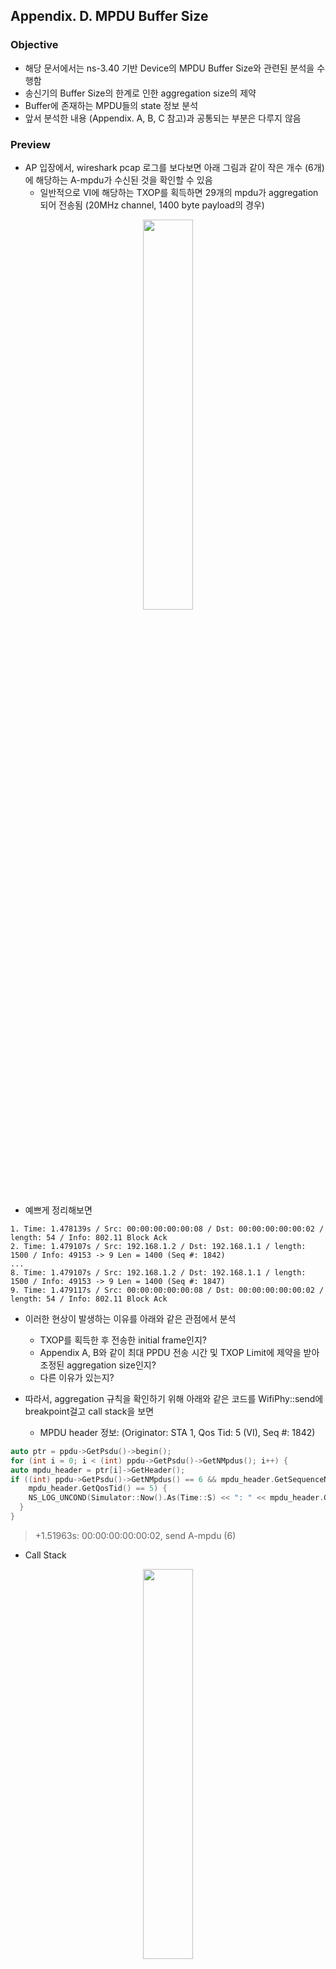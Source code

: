 ## Appendix. D. MPDU Buffer Size

### Objective
* 해당 문서에서는 ns-3.40 기반 Device의 MPDU Buffer Size와 관련된 분석을 수행함
* 송신기의 Buffer Size의 한계로 인한 aggregation size의 제약
* Buffer에 존재하는 MPDU들의 state 정보 분석
* 앞서 분석한 내용 (Appendix. A, B, C 참고)과 공통되는 부분은 다루지 않음

### Preview
* AP 입장에서, wireshark pcap 로그를 보다보면 아래 그림과 같이 작은 개수 (6개)에 해당하는 A-mpdu가 수신된 것을 확인할 수 있음
  * 일반적으로 VI에 해당하는 TXOP를 획득하면 29개의 mpdu가 aggregation되어 전송됨 (20MHz channel, 1400 byte payload의 경우)

<p align="center">  
  <img src="https://github.com/user-attachments/assets/07ae55a8-bbc6-443d-990c-16b1ddbe42f8" width="40%">  
</p>

* 예쁘게 정리해보면
```
1. Time: 1.478139s / Src: 00:00:00:00:00:08 / Dst: 00:00:00:00:00:02 / length: 54 / Info: 802.11 Block Ack
2. Time: 1.479107s / Src: 192.168.1.2 / Dst: 192.168.1.1 / length: 1500 / Info: 49153 -> 9 Len = 1400 (Seq #: 1842)
...
8. Time: 1.479107s / Src: 192.168.1.2 / Dst: 192.168.1.1 / length: 1500 / Info: 49153 -> 9 Len = 1400 (Seq #: 1847)
9. Time: 1.479117s / Src: 00:00:00:00:00:08 / Dst: 00:00:00:00:00:02 / length: 54 / Info: 802.11 Block Ack
```
* 이러한 현상이 발생하는 이유를 아래와 같은 관점에서 분석
  * TXOP를 획득한 후 전송한 initial frame인지?
  * Appendix A, B와 같이 최대 PPDU 전송 시간 및 TXOP Limit에 제약을 받아 조정된 aggregation size인지?
  * 다른 이유가 있는지?

* 따라서, aggregation 규칙을 확인하기 위해 아래와 같은 코드를 WifiPhy::send에 breakpoint걸고 call stack을 보면
  * MPDU header 정보: (Originator: STA 1, Qos Tid: 5 (VI), Seq #: 1842)
```c
auto ptr = ppdu->GetPsdu()->begin();
for (int i = 0; i < (int) ppdu->GetPsdu()->GetNMpdus(); i++) {
auto mpdu_header = ptr[i]->GetHeader();
if ((int) ppdu->GetPsdu()->GetNMpdus() == 6 && mpdu_header.GetSequenceNumber() == 1842 &&
    mpdu_header.GetQosTid() == 5) {
    NS_LOG_UNCOND(Simulator::Now().As(Time::S) << ": " << mpdu_header.GetAddr2() << ", send A-mpdu (6)");
  }
}
```
> +1.51963s: 00:00:00:00:00:02, send A-mpdu (6)

* Call Stack
<p align="center">  
  <img src="https://github.com/user-attachments/assets/e205ede2-eaef-447c-9851-3fc39b9837ff" width="40%">  
</p>

* 다른 점은 없다, Aggregation 제약 조건만 확인해보자

### 1. ns3::HtFrameExchangeManager::SendDataFrame
```c
bool
HtFrameExchangeManager::SendDataFrame(Ptr<WifiMpdu> peekedItem,
                                      Time availableTime,
                                      bool initialFrame)
{
    NS_ASSERT(peekedItem && peekedItem->GetHeader().IsQosData() &&
              !peekedItem->GetHeader().GetAddr1().IsBroadcast() && !peekedItem->IsFragment());
    NS_LOG_FUNCTION(this << *peekedItem << availableTime << initialFrame);

    /* 추가 */
    if(peekedItem->GetHeader().GetSequenceNumber() == 1842 && peekedItem->GetHeader().GetQosTid() == 5){
        NS_LOG_UNCOND(Simulator::Now().As(Time::S) << ": BP");
    }
    /* 추가 */

    Ptr<QosTxop> edca = m_mac->GetQosTxop(peekedItem->GetHeader().GetQosTid());
    WifiTxParameters txParams;
    txParams.m_txVector =
        GetWifiRemoteStationManager()->GetDataTxVector(peekedItem->GetHeader(), m_allowedWidth);
    Ptr<WifiMpdu> mpdu =
        edca->GetNextMpdu(m_linkId, peekedItem, txParams, availableTime, initialFrame);

    if (!mpdu)
    {
        NS_LOG_DEBUG("Not enough time to transmit a frame");
        return false;
    }

    // try A-MPDU aggregation
    std::vector<Ptr<WifiMpdu>> mpduList =
        m_mpduAggregator->GetNextAmpdu(mpdu, txParams, availableTime);
    NS_ASSERT(txParams.m_acknowledgment);

    if (mpduList.size() > 1)
    {
        // A-MPDU aggregation succeeded
        SendPsduWithProtection(Create<WifiPsdu>(std::move(mpduList)), txParams); // STEP INTO
    }
    else if (txParams.m_acknowledgment->method == WifiAcknowledgment::BAR_BLOCK_ACK)
    {
        // a QoS data frame using the Block Ack policy can be followed by a BlockAckReq
        // frame and a BlockAck frame. Such a sequence is handled by the HT FEM
        SendPsduWithProtection(Create<WifiPsdu>(mpdu, false), txParams);
    }
    else
    {
        // transmission can be handled by the base FEM
        SendMpduWithProtection(mpdu, txParams);
    }

    return true;
}
```
* Aggregation rule 및 mpdu list 확인을 위해 추가 코드 삽입
* 해당 시점에서 breakpoint걸고, 아래와 같은 variable 값을 보면
  * availableTime: 4096000 
  * initialFrame: True
* 즉, TXOP를 획득하고 전송하는 첫 번째 frame이라는 뜻임 (여기서 의문점이 들어야됨)
  * VI에 해당하는 MPDU는 최대 PPDU 전송시간에 제약을 받을 수 없음
    * 애초에 TXOP Limit에 제약을 먼저 받음 (payload size가 동일하므로, 제약을 받으려면 BE와 같이 최소 39개는 aggregation 되어야 함)
  * 근데, TXOP limit에 제약을 받으려면 30개의 MPDU가 aggregation 되어야함 (일반적으로 29개에 해당하는 MPDU가 aggregation되어 전송되므로)
  * 그럼 남은 조건 딱 하나 있음 (window size)
* 서브루틴 진입 두가자~ -> 1.1. MpduAggregator::GetNextAmpdu 참고

### 1.1. MpduAggregator::GetNextAmpdu (⭐ 중요도 상)
```c
std::vector<Ptr<WifiMpdu>>
MpduAggregator::GetNextAmpdu(Ptr<WifiMpdu> mpdu,
                             WifiTxParameters& txParams,
                             Time availableTime) const
{
    NS_LOG_FUNCTION(this << *mpdu << &txParams << availableTime);

    std::vector<Ptr<WifiMpdu>> mpduList;

    Mac48Address recipient = mpdu->GetHeader().GetAddr1();
    NS_ASSERT(mpdu->GetHeader().IsQosData() && !recipient.IsBroadcast());
    uint8_t tid = mpdu->GetHeader().GetQosTid();
    auto origRecipient = mpdu->GetOriginal()->GetHeader().GetAddr1();

    Ptr<QosTxop> qosTxop = m_mac->GetQosTxop(tid);
    NS_ASSERT(qosTxop);

    // Have to make sure that the block ack agreement is established and A-MPDU is enabled
    if (m_mac->GetBaAgreementEstablishedAsOriginator(recipient, tid) &&
        GetMaxAmpduSize(recipient, tid, txParams.m_txVector.GetModulationClass()) > 0)
    {
        /* here is performed MPDU aggregation */
        Ptr<WifiMpdu> nextMpdu = mpdu;

        while (nextMpdu)
        {
            // if we are here, nextMpdu can be aggregated to the A-MPDU.
            NS_LOG_DEBUG("Adding packet with sequence number "
                         << nextMpdu->GetHeader().GetSequenceNumber()
                         << " to A-MPDU, packet size = " << nextMpdu->GetSize()
                         << ", A-MPDU size = " << txParams.GetSize(recipient));

            mpduList.push_back(nextMpdu);

            // If allowed by the BA agreement, get the next MPDU
            auto peekedMpdu =
                qosTxop->PeekNextMpdu(m_linkId, tid, origRecipient, nextMpdu->GetOriginal()); // 여기 중요!!
            nextMpdu = nullptr;

            if (peekedMpdu)
            {
                // PeekNextMpdu() does not return an MPDU that is beyond the transmit window
                NS_ASSERT(IsInWindow(peekedMpdu->GetHeader().GetSequenceNumber(),
                                     qosTxop->GetBaStartingSequence(origRecipient, tid),
                                     qosTxop->GetBaBufferSize(origRecipient, tid)));

                peekedMpdu = m_htFem->CreateAliasIfNeeded(peekedMpdu);
                // get the next MPDU to aggregate, provided that the constraints on size
                // and duration limit are met. Note that the returned MPDU differs from
                // the peeked MPDU if A-MSDU aggregation is enabled.
                NS_LOG_DEBUG("Trying to aggregate another MPDU");

                /* 추가 */
                if(peekedMpdu->GetHeader().GetSequenceNumber() == 1847 && peekedMpdu->GetHeader().GetQosTid() == 5){
                    NS_LOG_UNCOND("BP");
                }
                /* 추가 */

                nextMpdu =
                    qosTxop->GetNextMpdu(m_linkId, peekedMpdu, txParams, availableTime, false);
            }
        }
        if (mpduList.size() == 1)
        {
            // return an empty vector if it was not possible to aggregate at least two MPDUs
            mpduList.clear();
        }
    }

    return mpduList;
}
```
* Seq # 1842 ~ 1847까지 aggregation 되므로 추가 코드를 통해 BP 새로 걸어줌
* 기존 (Appendix A, B)에는 nextMpdu가 nullptr가 되어 MAC Queue 순회 loop를 벗어났는데, 조건이 조금 다름
  * nextMpdu <= peekedMpdu (seq #: 1847) 할당하고
  * mpduList.push_back(nextMpdu)로 (seq #: 1847) mpdu insert하는 것 까지는 동일
  * 이후 peekedMpdu를 통해 mpdu (seq #: 1848)을 가져오는 과정에서 nullptr이 할당됨
  * 따라서, nextMpdu가 nullptr이 되고 자연스럽게 MAC Queue 순회 loop 탈출하는 방식임
  * 결론적으로 PeekNextMpdu 동작 과정 분석이 필요함 -> 1.1.1. QosTxop::PeekNextMpdu 참고
* 이후 mpduList return하면서 STEP OUT
 
### 1.1.1 QosTxop::PeekNextMpdu (⭐ 중요도 상, 조건문이 되게 많으므로 어디에 걸리는 잘 봐야함)
```c
Ptr<WifiMpdu>
QosTxop::PeekNextMpdu(uint8_t linkId, uint8_t tid, Mac48Address recipient, Ptr<const WifiMpdu> mpdu)
{
    NS_LOG_FUNCTION(this << +linkId << +tid << recipient << mpdu);

    // lambda to peek the next frame
    auto peek = [this, &linkId, &tid, &recipient, &mpdu]() -> Ptr<WifiMpdu> {
        if (tid == 8 && recipient.IsBroadcast()) // undefined TID and recipient
        {
            return m_queue->PeekFirstAvailable(linkId, mpdu);
        }
        WifiContainerQueueId queueId(WIFI_QOSDATA_QUEUE, WIFI_UNICAST, recipient, tid);
        if (auto mask = m_mac->GetMacQueueScheduler()->GetQueueLinkMask(m_ac, queueId, linkId);
            !mask || mask->none())
        {
            return m_queue->PeekByQueueId(queueId, mpdu);
        }
        return nullptr;
    };

    auto item = peek();
    // remove old packets (must be retransmissions or in flight, otherwise they did
    // not get a sequence number assigned)
    while (item && !item->IsFragment())
    {
        if (item->GetHeader().IsCtl())
        {
            NS_LOG_DEBUG("Skipping control frame: " << *item);
            mpdu = item;
            item = peek();
            continue;
        }

        if (item->HasSeqNoAssigned() && IsQosOldPacket(item))
        {
            NS_LOG_DEBUG("Removing an old packet from EDCA queue: " << *item);
            if (!m_droppedMpduCallback.IsNull())
            {
                m_droppedMpduCallback(WIFI_MAC_DROP_QOS_OLD_PACKET, item);
            }
            mpdu = item;
            item = peek();
            m_queue->Remove(mpdu);
            continue;
        }

        if (auto linkIds = item->GetInFlightLinkIds(); !linkIds.empty()) // MPDU is in-flight
        {
            // if the MPDU is not already in-flight on the link for which we are requesting an
            // MPDU and the number of links on which the MPDU is in-flight is less than the
            // maximum number, then we can transmit this MPDU
            if (linkIds.count(linkId) == 0 && linkIds.size() < m_nMaxInflights)
            {
                break;
            }

            // if no BA agreement, we cannot have multiple MPDUs in-flight
            if (item->GetHeader().IsQosData() &&
                !m_mac->GetBaAgreementEstablishedAsOriginator(item->GetHeader().GetAddr1(),
                                                              item->GetHeader().GetQosTid()))
            {
                NS_LOG_DEBUG("No BA agreement and an MPDU is already in-flight");
                return nullptr;
            }

            NS_LOG_DEBUG("Skipping in flight MPDU: " << *item);
            mpdu = item;
            item = peek();
            continue;
        }

        if (item->GetHeader().HasData() &&
            !m_mac->CanForwardPacketsTo(item->GetHeader().GetAddr1()))
        {
            NS_LOG_DEBUG("Skipping frame that cannot be forwarded: " << *item);
            mpdu = item;
            item = peek();
            continue;
        }
        break;
    }

    if (!item)
    {
        return nullptr;
    }

    WifiMacHeader& hdr = item->GetHeader();

    // peek the next sequence number and check if it is within the transmit window
    // in case of QoS data frame
    uint16_t sequence = item->HasSeqNoAssigned() ? hdr.GetSequenceNumber()
                                                 : m_txMiddle->PeekNextSequenceNumberFor(&hdr);
    if (hdr.IsQosData())
    {
        Mac48Address recipient = hdr.GetAddr1();
        uint8_t tid = hdr.GetQosTid();

        if (m_mac->GetBaAgreementEstablishedAsOriginator(recipient, tid) && // 여기 중요!!
            !IsInWindow(sequence,
                        GetBaStartingSequence(recipient, tid),
                        GetBaBufferSize(recipient, tid)))
        {
            NS_LOG_DEBUG("Packet beyond the end of the current transmit window");
            return nullptr;
        }
    }

    // Assign a sequence number if this is not a fragment nor it already has one assigned
    if (!item->IsFragment() && !item->HasSeqNoAssigned())
    {
        hdr.SetSequenceNumber(sequence);
    }
    NS_LOG_DEBUG("Packet peeked from EDCA queue: " << *item);
    return item;
}
```
* auto item = peek(); <- 코드 상단 부분에 정의되어 있는 lambda 함수를 통해 mpdu를 검색 후 할당받으며 아래와 같은 특징이 존재함
  * 특징 1: 인자 값으로 받은 mpdu (seq #: 1847)과 같은 QueueId를 가지고 있는 Queue에 접근함
  * 특징 2: 검색후 할당받은 item (mpdu)은 seq #가 할당되지 않은 상태임!!
* 향후 할당받은 item이 유효한 mpdu가 될 때까지 while loop를 순회함
  * 여기서, 유효한 mpdu라는 건 아래 조건들을 만족하지 않는 mpdu를 의미함
    * 조건 1: 재전송이 필요한 mpdu인 경우
    * 조건 2: 이미 전송중인 mpdu인 경우
    * 조건 3: seq#가 할당되어 있으며, 오래된 mpdu인 경우
      * 여기서 오래 되었다의 의미 -> 수신기 (recipient)가 기대하는 mpdu의 seq# 보다 작은 경우
    * 조건 4: 모종의 이유로 전송할 수 없는 mpdu인 경우
      * ~~모종의 이유를 찾아보려고 했는데 virtual method라 implementation 위치를 모르겠음~~ (찾음, AP와 STA이 association되어 있지 않은 경우)
* 이후 seq # (1848)를 local variable에 임시 할당
* (⭐ 중요) IsInWindow function을 호출하는데 이때 넘기는 인자 값은 아래와 같음
  * sequence = 이전에 임시 할당한 wlan seq # 즉, 1848
  * GetBaStartingSeqeuence(recipient, tid) = 수신기 (recipient)의 특정 AC에 해당하는 MAC Queue의 시작 seq # (1784)
  * GetBaBufferSize(recipient, tid)) = 수신기 (recipient)의 특정 AC에 해당하는 MPDU Buffer Size (64)
  * return 값이 false이므로, nullptr 반환 -> 1.1.1.1. ns3::WifiUtils::IsInWindow 참고

### 1.1.1.1. ns3::WifiUtils::IsInWindow 
```c
bool
IsInWindow(uint16_t seq, uint16_t winstart, uint16_t winsize)
{
    return ((seq - winstart + 4096) % 4096) < winsize;
}
```
* 좌변 ((seq - winstart + 4096) % 4096) = ((1848 - 1784 + 4096) % 4096 = 64
* 우변 winsize = 64
* 즉, false 반환
* false의 의미 -> 수신기 (recipient)입장에서 시작 seq # 및 MPDU buffer size를 기반으로 계산된 기대하고 있는 seq #를 초과한 MPDU를 전송할 수 없음

### Summary
* 
